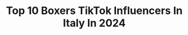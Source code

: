 ---
title: Top 10 Boxers TikTok Influencers In Italy In 2024
description: >-
  Find top boxers TikTok influencers in Italy in 2024. Most popular hashtags: #perte #neiperte #foryou #boxe.
platform: TikTok
hits: 8
text_top: Analyze the best TikTok influencers on inBeat.
text_bottom: Our platform holds 8 TikTok influencers like this in Italy for you to pitch.
profiles:
  - username: "ursudenis.boxeacademy"
    fullname: >-
      UrsuDenisBoxeAcademy
    bio: >-
      Boxe🥊 Coach🇮🇹🇲🇩🇷🇺 Instagram-UrsuDenisBoxeAcademy 👇👇👇Nuovo Video
    location: "Italy"
    followers: 143900
    engagement: 588
    commentsToLikes: 0.008126
    id: ck97ymd5705vw0j78to1z1ymh
    verified: false
    hashtags: "#ursudenisboxeacademy, #fight, #fighter, #coach"
  - username: "rottweilerloveaxel"
    fullname: >-
      Ghazi e axel ❤️
    bio: >-
      📍Bergamo,Italy 🐶Dog trainer Axel🐾🐕😍 🇮🇹🇹🇳 Instagram +30
    location: "Italy"
    followers: 163800
    engagement: 1238
    commentsToLikes: 0.029317
    id: ck8z19qj00ryl0j78y56gs3ho
    verified: false
    hashtags: "#dog, #fouryou, #fyr, #neiperte"
  - username: "milo.13__"
    fullname: >-
      Milo
    bio: >-
      🇮🇹 26yo Fighting depression one meme at a time Road to 10k
    location: "Italy"
    followers: 9659
    engagement: 1231
    commentsToLikes: 0.019739
    id: ckbl39yho0on30j2387k2vf5l
    verified: false
    hashtags: "#neiperte, #viral, #perte, #4upage"
  - username: "crst_mttr"
    fullname: >-
      Cristian Mattera
    bio: >-
      
    location: "Italy"
    followers: 38900
    engagement: 1292
    commentsToLikes: 0.012118
    id: ckcdvf9oxf05t0j23t0ov4k8b
    verified: false
    hashtags: "#foryoupage, #doubleyourimpact, #memes, #foryou"
  - username: "martaporcelli"
    fullname: >-
      Marta Porcelli
    bio: >-
      instagram: @martaporcelli
    location: "Italy"
    followers: 10200
    engagement: 704
    commentsToLikes: 0.006067
    id: ckbf6izr0w3iz0j23t1qfabk9
    verified: false
    hashtags: "#foryou, #diet, #galaxycolorchallenge, #dreamlongchallenge"
  - username: "michael__samperi"
    fullname: >-
      Michael Samperi
    bio: >-
      📍Giardini Naxos, Sicily🌊🌋 Fighter 🥊 Team Samperi 💣 Record: 20-0👊
    location: "Italy"
    followers: 22500
    engagement: 435
    commentsToLikes: 0.009817
    id: ckav6lwy7dg440j23mvtjc7cd
    verified: false
    hashtags: "#viral, #foryou, #teamsamperi, #ufc"
  - username: "violaguidotti"
    fullname: >-
      Viola Guidotti
    bio: >-
      Influencer Seguimi anche su Instagram 👆🏻
    location: "Italy"
    followers: 6416
    engagement: 726
    commentsToLikes: 0.036306
    id: ckbf54cg9tyzv0j23vwg08vkk
    verified: false
    hashtags: "#braidtutorial, #fashion, #braids, #hair"
  - username: "proevolutionfight"
    fullname: >-
      ProEvolution Fight
    bio: >-
      Sport da Combattimento Piazza Martiri di Fossoli 4 Desio MB
    location: "Italy"
    followers: 5046
    engagement: 409
    commentsToLikes: 0.012187
    id: ck8j487n617tk0j788ba1djh0
    verified: false
    hashtags: "#kombatgym, #boxing, #sportdaring, #kickboxing"
---